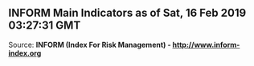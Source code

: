 ## INFORM Main Indicators as of Sat, 16 Feb 2019 03:27:31 GMT

Source: **INFORM (Index For Risk Management) - http://www.inform-index.org**